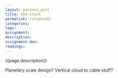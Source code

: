 ```yaml
---  
layout: parsons_post  
title: the stack
permalink: /studio16/  
categories:   
tags:  
assignment: 
description: 
assignment-due: 
readings: 
---  
```


{{page.description}}

Planetary scale design? Vertical cloud to cable stuff?



